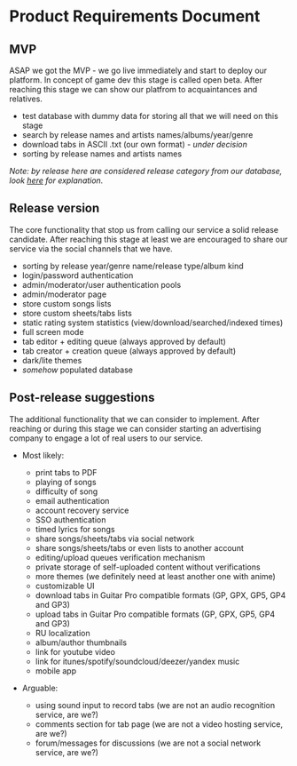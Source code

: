 # Product Requirements Document

## MVP

ASAP we got the MVP - we go live immediately and start to deploy our platform. In concept of game
dev this stage is called open beta. After reaching this stage we can show our platfrom to
acquaintances and relatives.

- test database with dummy data for storing all that we will need on this stage
- search by release names and artists names/albums/year/genre
- download tabs in ASCII .txt (our own format) - *under decision*
- sorting by release names and artists names

*Note: by release here are considered release category from our database, look
[here](db-schema-explanatory.md) for explanation.*

## Release version

The core functionality that stop us from calling our service a solid release candidate. After
reaching this stage at least we are encouraged to share our service via the social channels that we
have.

- sorting by release year/genre name/release type/album kind
- login/password authentication
- admin/moderator/user authentication pools
- admin/moderator page
- store custom songs lists
- store custom sheets/tabs lists
- static rating system statistics (view/download/searched/indexed times)
- full screen mode
- tab editor + editing queue (always approved by default)
- tab creator + creation queue (always approved by default)
- dark/lite themes
- *somehow* populated database

## Post-release suggestions

The additional functionality that we can consider to implement. After reaching or during this stage
we can consider starting an advertising company to engage a lot of real users to our service.

- Most likely:
  - print tabs to PDF
  - playing of songs
  - difficulty of song
  - email authentication
  - account recovery service
  - SSO authentication
  - timed lyrics for songs
  - share songs/sheets/tabs via social network
  - share songs/sheets/tabs or even lists to another account
  - editing/upload queues verification mechanism
  - private storage of self-uploaded content without verifications
  - more themes (we definitely need at least another one with anime)
  - customizable UI
  - download tabs in Guitar Pro compatible formats (GP, GPX, GP5, GP4 and GP3)
  - upload tabs in Guitar Pro compatible formats (GP, GPX, GP5, GP4 and GP3)
  - RU localization
  - album/author thumbnails
  - link for youtube video
  - link for itunes/spotify/soundcloud/deezer/yandex music
  - mobile app

- Arguable:
  - using sound input to record tabs (we are not an audio recognition service, are we?)
  - comments section for tab page (we are not a video hosting service, are we?)
  - forum/messages for discussions (we are not a social network service, are we?)
